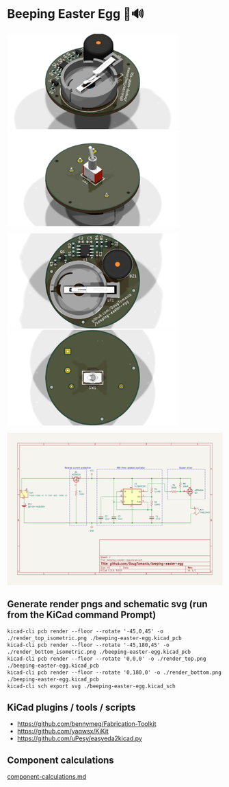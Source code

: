 # Beeping Easter Egg 🥚🔊

<p float="center">
  <img src="./render_top_isometric.png" width="400" />
  <img src="./render_bottom_isometric.png" width="400" />
</p>
<p float="center">
  <img src="./render_top.png" width="400" /> 
  <img src="./render_bottom.png" width="400" />
</p>
<img src="beeping-easter-egg.svg" />

## Generate render pngs and schematic svg (run from the KiCad command Prompt)
```
kicad-cli pcb render --floor --rotate '-45,0,45' -o ./render_top_isometric.png ./beeping-easter-egg.kicad_pcb
kicad-cli pcb render --floor --rotate '-45,180,45' -o ./render_bottom_isometric.png ./beeping-easter-egg.kicad_pcb
kicad-cli pcb render --floor --rotate '0,0,0' -o ./render_top.png ./beeping-easter-egg.kicad_pcb
kicad-cli pcb render --floor --rotate '0,180,0' -o ./render_bottom.png ./beeping-easter-egg.kicad_pcb
kicad-cli sch export svg ./beeping-easter-egg.kicad_sch
```

## KiCad plugins / tools / scripts
* https://github.com/bennymeg/Fabrication-Toolkit
* https://github.com/yaqwsx/KiKit
* https://github.com/uPesy/easyeda2kicad.py

## Component calculations
[component-calculations.md](component-calculations.md)